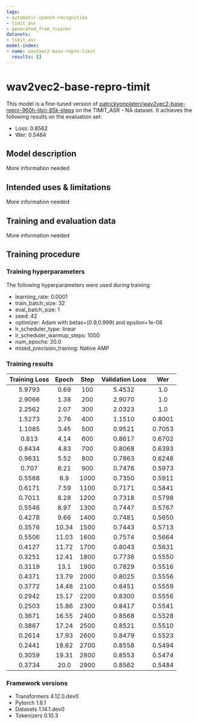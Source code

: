 ```yaml
---
tags:
- automatic-speech-recognition
- timit_asr
- generated_from_trainer
datasets:
- timit_asr
model-index:
- name: wav2vec2-base-repro-timit
  results: []
---
```


<!-- This model card has been generated automatically according to the information the Trainer had access to. You
should probably proofread and complete it, then remove this comment. -->

# wav2vec2-base-repro-timit

This model is a fine-tuned version of [patrickvonplaten/wav2vec2-base-repro-960h-libri-85k-steps](https://huggingface.co/patrickvonplaten/wav2vec2-base-repro-960h-libri-85k-steps) on the TIMIT_ASR - NA dataset.
It achieves the following results on the evaluation set:
- Loss: 0.8562
- Wer: 0.5484

## Model description

More information needed

## Intended uses & limitations

More information needed

## Training and evaluation data

More information needed

## Training procedure

### Training hyperparameters

The following hyperparameters were used during training:
- learning_rate: 0.0001
- train_batch_size: 32
- eval_batch_size: 1
- seed: 42
- optimizer: Adam with betas=(0.9,0.999) and epsilon=1e-08
- lr_scheduler_type: linear
- lr_scheduler_warmup_steps: 1000
- num_epochs: 20.0
- mixed_precision_training: Native AMP

### Training results

| Training Loss | Epoch | Step | Validation Loss | Wer    |
|:-------------:|:-----:|:----:|:---------------:|:------:|
| 5.9793        | 0.69  | 100  | 5.4532          | 1.0    |
| 2.9066        | 1.38  | 200  | 2.9070          | 1.0    |
| 2.2562        | 2.07  | 300  | 2.0323          | 1.0    |
| 1.5273        | 2.76  | 400  | 1.1510          | 0.8001 |
| 1.1085        | 3.45  | 500  | 0.9521          | 0.7053 |
| 0.813         | 4.14  | 600  | 0.8617          | 0.6702 |
| 0.8434        | 4.83  | 700  | 0.8068          | 0.6393 |
| 0.9631        | 5.52  | 800  | 0.7863          | 0.6248 |
| 0.707         | 6.21  | 900  | 0.7476          | 0.5973 |
| 0.5568        | 6.9   | 1000 | 0.7350          | 0.5911 |
| 0.6171        | 7.59  | 1100 | 0.7171          | 0.5841 |
| 0.7011        | 8.28  | 1200 | 0.7318          | 0.5798 |
| 0.5546        | 8.97  | 1300 | 0.7447          | 0.5767 |
| 0.4278        | 9.66  | 1400 | 0.7481          | 0.5650 |
| 0.3576        | 10.34 | 1500 | 0.7443          | 0.5713 |
| 0.5506        | 11.03 | 1600 | 0.7574          | 0.5664 |
| 0.4127        | 11.72 | 1700 | 0.8043          | 0.5631 |
| 0.3251        | 12.41 | 1800 | 0.7738          | 0.5550 |
| 0.3119        | 13.1  | 1900 | 0.7829          | 0.5516 |
| 0.4371        | 13.79 | 2000 | 0.8025          | 0.5556 |
| 0.3772        | 14.48 | 2100 | 0.8451          | 0.5559 |
| 0.2942        | 15.17 | 2200 | 0.8300          | 0.5556 |
| 0.2503        | 15.86 | 2300 | 0.8417          | 0.5541 |
| 0.3671        | 16.55 | 2400 | 0.8568          | 0.5528 |
| 0.3867        | 17.24 | 2500 | 0.8521          | 0.5510 |
| 0.2614        | 17.93 | 2600 | 0.8479          | 0.5523 |
| 0.2441        | 18.62 | 2700 | 0.8558          | 0.5494 |
| 0.3059        | 19.31 | 2800 | 0.8553          | 0.5474 |
| 0.3734        | 20.0  | 2900 | 0.8562          | 0.5484 |


### Framework versions

- Transformers 4.12.0.dev0
- Pytorch 1.8.1
- Datasets 1.14.1.dev0
- Tokenizers 0.10.3
